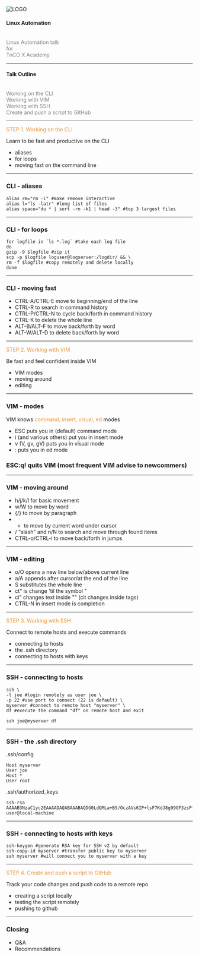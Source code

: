 ![LOGO](https://www.telenor.me/media/Korporativne%20stranice/Logo/telenor_horizontalni.jpg)

#### Linux Automation
<br>
<span style="color:gray">Linux Automation talk</span>
<br>
<span style="color:gray">for</span>
<br>
<span style="color:gray">TnCO X Academy</span>

---

#### Talk Outline
<br>
<span style="color:gray">Working on the CLI</span>
<br>
<span style="color:gray">Working with VIM</span>
<br>
<span style="color:gray">Working with SSH</span>
<br>
<span style="color:gray">Create and push a script to GitHub</span>

---

<span style="color: #e49436">STEP 1. Working on the CLI</span>

Learn to be fast and productive on the CLI

- aliases
- for loops
- moving fast on the command line

---

### CLI - aliases

```
alias rm="rm -i" #make remove interactive
alias l="ls -latr" #long list of files
alias space="du * | sort -rn -k1 | head -3" #top 3 largest files
```

---

### CLI - for loops

```
for logfile in `ls *.log` #take each log file
do
gzip -9 $logfile #zip it
scp -p $logfile loguser@logserver:/logdir/ && \
rm -f $logfile #copy remotely and delete locally
done
```

---

### CLI - moving fast

- CTRL-A/CTRL-E move to beginning/end of the line
- CTRL-R to search in command history
- CTRL-P/CTRL-N to cycle back/forth in command history
- CTRL-K to delete the whole line
- ALT-B/ALT-F to move back/forth by word
- ALT-W/ALT-D to delete back/forth by word

---

<span style="color: #e49436">STEP 2. Working with VIM</span>

Be fast and feel confident inside VIM

- VIM modes
- moving around
- editing

---

### VIM - modes

VIM knows <span style="color: #e49436">command, insert, visual, ed</span> modes

- ESC puts you in (default) command mode
- i (and various others) put you in insert mode
- v (V, gv, gV) puts you in visual mode
- : puts you in ed mode

### ESC:q! quits VIM (most frequent VIM advise to newcommers)

---

### VIM - moving around

- h/j/k/l for basic movement
- w/W to move by word
- {/} to move by paragraph
- * to move by current word under cursor
- / "slash" and n/N to search and move through found items
- CTRL-o/CTRL-i to move back/forth in jumps

---

### VIM - editing

- o/O opens a new line below/above current line
- a/A appends after cursor/at the end of the line
- S substitutes the whole line
- ct" is change 'til the symbol "
- ci" changes text inside "" (cit changes inside tags)
- CTRL-N in insert mode is completion

---

<span style="color: #e49436">STEP 3. Working with SSH</span>

Connect to remote hosts and execute commands

- connecting to hosts
- the .ssh directory
- connecting to hosts with keys

---

### SSH - connecting to hosts

```
ssh \
-l joe #login remotely as user joe \
-p 22 #use port to connect (22 is default) \
myserver #connect to remote host "myserver" \
df #execute the command "df" on remote host and exit
```

```
ssh joe@myserver df
```

---

### SSH - the .ssh directory

.ssh/config

```
Host myserver
User joe
Host *
User root
```

.ssh/authorized_keys
```
ssh-rsa AAAAB3NzaC1yc2EAAAADAQABAAABAQDG0LdQMLa+BS/OczAVs6IP+lsF7KdJ8g99GF3zsPfE1TnLo6rnb0mYiCCwTyNmcP/RnlMztfqIGZMuWYQPWSVBZFEYegU1I2B3F+Oe9pAasEEo/uDCxcziK2U33VtgoXevnuiOOVyH+KrRkGrkqNhrEPmwyc6mqpmwK43/YxFarWzqP3n/Dn4IF7Jhpq7Or8hMxyT8RIgt9HTHLEbBu/kODH1ZE7kdPrLxCJIHiGp+YBfV/7w6Uxd7Hyy65o8o89laKuih31V8Tsayzj1SWL8Hxmva8/Jpe0IBhDyRR0tlR7dgNWpQmTrqmLdNdxWlWtE9EEPIy4kNY0v7hr8/cPTR user@local-machine
```
---

### SSH - connecting to hosts with keys

```
ssh-keygen #generate RSA key for SSH v2 by default
ssh-copy-id myserver #transfer public key to myserver
ssh myserver #will connect you to myserver with a key
```

---

<span style="color: #e49436">STEP 4. Create and push a script to GitHub</span>

Track your code changes and push code to a remote repo

- creating a script locally
- testing the script remotely
- pushing to github

---

### Closing

- Q&A
- Recommendations

